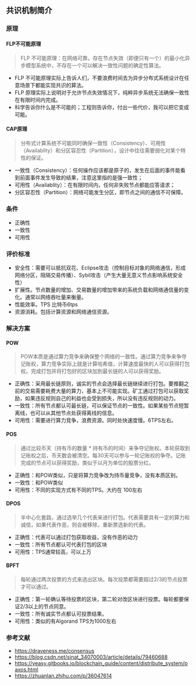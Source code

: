 ## 共识机制简介

### 原理

#### FLP不可能原理

> FLP 不可能原理：在网络可靠，存在节点失效（即便只有一个）的最小化异步模型系统中，不存在一个可以解决一致性问题的确定性算法。

- FLP 不可能原理实际上告诉人们，不要浪费时间去为异步分布式系统设计在任意场景下都能实现共识的算法。
- FLP 原理实际上说明对于允许节点失效情况下，纯粹异步系统无法确保一致性在有限时间内完成。
- 科学告诉你什么是不可能的；工程则告诉你，付出一些代价，我可以把它变成可能。

#### CAP原理

> 分布式计算系统不可能同时确保一致性（Consistency）、可用性（Availablity）和分区容忍性（Partition），设计中往往需要弱化对某个特性的保证。

- 一致性（Consistency）：任何操作应该都是原子的，发生在后面的事件能看到前面事件发生导致的结果，注意这里指的是强一致性；
- 可用性（Availablity）：在有限时间内，任何非失败节点都能应答请求；
- 分区容忍性（Partition）：网络可能发生分区，即节点之间的通信不可保障。

### 条件

- 正确性
- 一致性
- 可用性

### 评价标准

- 安全性：需要可以抵抗双花、Eclipse攻击（控制目标对象的网络通信，形成网络分区，阻隔交易传播）、Sybil攻击（产生大量无意义节点影响系统安全性）
- 扩展性。节点数量的增加、交易数量的增加带来的系统负载和网络通信量的变化。通常以网络吞吐量来衡量。
- 性能效率。TPS 比特币6tps
- 资源消耗。包括计算资源和网络通信资源。

### 解决方案

#### POW

> POW本质是通过算力竞争来确保整个网络的一致性。通过算力竞争来争夺记账权，算力竞争实际上就是计算哈希值，计算速度最快的人可以获得打包权。完成打包并将打包好的区块加到最长链的人可以获得奖励。

- 正确性：采用最长链原则，诚实的节点会选择最长链继续进行打包。要推翻之前的交易需要耗费大量的算力，基本上不可能实现。矿工通过打包可以获取奖励，如果违反规则自己的利益也会受到损失，所以没有违反规则的动力。
- 一致性：所有节点都认可最长链，可以保证节点的一致性。如果某些节点短暂离线，也可以从其他节点处获得离线的信息。
- 可用性：需要进行算力竞争，浪费资源。同时处快速度慢。6TPS左右。

#### POS

> 通过比较币天（持有币的数量 * 持有币的时间）来争夺记账权。本轮获取到记账权之后，币天数会被清空。每30天可以参与一轮记账权的争夺。记账完成的节点可以获得奖励，类似于以月为单位的股票分红。

- 正确性：和POW类似，只是将算力竞争改为持币量竞争，没有本质区别。
- 一致性：和POW类似
- 可用性：不同的实现方式有不同的TPS。大约在 100左右

#### DPOS

> 半中心化套路，通过选举几个代表来进行打包。代表需要具有一定的算力和诚信，如果代表作恶，则会被移除，重新票选新的代表。

- 正确性：代表可以通过打包获取收益，没有作恶的动力
- 一致性：所有节点都认可代表打包的区块
- 可用性：TPS通常较高，可以上万

#### BPFT

> 每轮通过两次投票的方式来选出区块。每次投票都需要超过2/3的节点投票才可以通过。

- 正确性：第一轮确认等待投票的区块，第二轮对改区块进行投票。每轮都要保证2/3以上的节点同意。
- 一致性：所有诚实节点都认可投票结果。
- 可用性：类似的有Algorand TPS为1000左右

### 参考文献

- <https://draveness.me/consensus>
- <https://blog.csdn.net/sinat_34070003/article/details/79460688>
- <https://yeasy.gitbooks.io/blockchain_guide/content/distribute_system/paxos.html>
- <https://zhuanlan.zhihu.com/p/36047614>